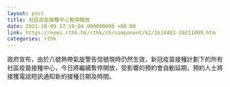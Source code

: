 ```yaml
---
layout: post
title: 社區疫苗接種中心暫停開放
date: 2021-10-09 17:19:04.000000000 +08:00
link: https://news.rthk.hk/rthk/ch/component/k2/1614403-20211009.htm
categories: rthk
---
```


政府宣布，由於八號熱帶氣旋警告信號現時仍然生效，新冠疫苗接種計劃下的所有社區疫苗接種中心，今日將繼續暫停開放，受影響的預約會自動延期，預約人士將接獲電話短訊通知新的接種日期及時間。
